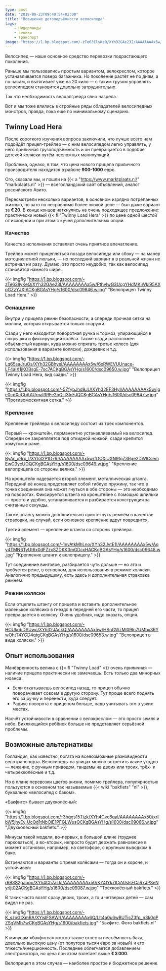 ```yaml
---
type: post
date: "2019-09-23T09:40:54+02:00"
title: "Повышение детоподъёмности велосипеда"
tags:
    - Нидерланды
    - велики
    - транспорт
image: "https://1.bp.blogspot.com/-zTe63IlyKeQ/XYh32GAe23I/AAAAAAAAx5w/PthvlwG3UcgYHdMKiWkl95AXpGZzYJXIACKgBGAsYHg/s1600/dsc09646.w.jpg"
---
```


Велосипед — наше основное средство перевозки подрастающего поколения.

Раньше мы пользовались простым вариантом, велокреслом, которое устанавливается поверх багажника. Но поколение растёт не по дням, а по часам, и вытягивает уже на 20 кило — с таким грузом управлять велосипедом становится довольно затруднительно.

Так что необходимость велоапгрейда явно назрела.

<!--more-->

Вот и мы тоже влились в стройные ряды обладателей велосипедных монстров, правда, пока ещё по минимальному сценарию.

## Twinny Load Hera

После короткого изучения вопроса заключили, что лучше всего нам подойдёт прицеп-трейлер — с ним велосипедом легко управлять, у него приличная грузоподъёмность и он превращается в подобие детской коляски путём несложных манипуляций.

Проблема, однако, в том, что цена нового прицепа приличного производителя находится в районе **900-1000** евро.

Ого, сказали мы, и пошли на {{< a "https://www.marktplaats.nl/" "markplaats.nl" >}} — всеголландский сайт объявлений, аналог российского Авито.

Пересмотрели несколько вариантов, в основном изрядно потрёпанных жизнью, но зато по несравнимо более низкой цене — был даже вариант за **€ 20**. В конце концов наткнулись на очень подходящее предложение: практически новый {{< fl "Twinny Load Hera" >}} по цене одной шестой от исходной и при этом с кучей дополнительных опций.

### Качество

Качество исполнения оставляет очень приятное впечатление.

Трейлер может прицепляться позади велосипеда или сбоку — на манер мотоциклетной люльки, — но последний вариант я в реальной жизни не встречал ни разу. Думаю, это просто неудобно, так как велосипед становится намного шире.

{{< imgfig "https://1.bp.blogspot.com/-zTe63IlyKeQ/XYh32GAe23I/AAAAAAAAx5w/PthvlwG3UcgYHdMKiWkl95AXpGZzYJXIACKgBGAsYHg/s1600/dsc09646.w.jpg" "Велоприцеп Twinny Load Hera." >}}

### Оснащение

Внутри у прицепа ремни безопасности, а спереди прочная сетка на молнии, которая открывается только снаружи.

Сзади у него находится поворотная ручка и тормоз, упирающийся в покрышки и фиксирующий колёса. Также сзади расположен объёмистый карман, куда можно спрятать третье колесо (для использования в варианте коляски), дождевик и т.д.

{{< imgfig "https://1.bp.blogspot.com/-Lq65saJruOs/XYh32GBhyeI/AAAAAAAAx5w/6xRWEVUUnace-LF4aiX1jKOBsgE-7oc7ACKgBGAsYHg/s1600/dsc09650.w.jpg" "Велоприцеп Twinny Load Hera, вид сзади." >}}

{{< imgfig "https://1.bp.blogspot.com/-5ZfybJhd9JU/XYh32EF3HyI/AAAAAAAAx5w/jqe0cdXcGbAAUrnaI3RFe2oQlit3InFJQCKgBGAsYHg/s1600/dsc09647.w.jpg" "Противомоскитная сетка." >}}

### Крепление

Крепление трейлера к велосипеду состоит из трёх компонентов.

Первый — кронштейн, перманентно устанавливаемый на велосипед. Спереди он закрепляется под откидной ножкой, сзади крепится хомутом к раме.

{{< imgfig "https://1.bp.blogspot.com/-ByAr_o9rx_I/XYh32P1D7RI/AAAAAAAAx5w/fGOXiUXN9tgZ3Rge2DWlCsemEwO3ycUOQCKgBGAsYHg/s1600/dsc09649.w.jpg" "Крепление велоприцепа со стороны велика." >}}

На кронштейн надевается второй элемент, металлическая штанга. Передний её конец представляет собой гибкую пружину, так что в точка соединения она может гнуться в обе стороны — это необходимо на поворотах. Фиксируется штанга на кронштейне с помощью шпильки — просто и удобно, устанавливается и разбирается конструкция за считанные секунды.

Также штангу можно дополнительно пристегнуть ремнём в качестве страховки, на случай, если основное крепление вдруг повредится.

Третий элемент — крепление штанги со стороны трейлера.

{{< imgfig "https://1.bp.blogspot.com/-1nvAtkMhLno/XYh32JvtE1I/AAAAAAAAx5w/Aqy4TMN6TyUt6x0dFZzxSZDKK3mGDcxHACKgBGAsYHg/s1600/dsc09648.w.jpg" "Крепление штанги к велоприцепу." >}}

Тут соединение винтовое, разбирается чуть дольше — но это и требуется реже, в основном, для использования в режиме коляски. Аналогично предыдущему, есть здесь и дополнительная страховка ремнём.

### Режим коляски

Если отцепить штангу от прицепа и вставить дополнительное маленькое колёсико в гнездо в передней его части, то прицеп превращается в коляску. Очень удобная, надо сказать, опция.

{{< imgfig "https://1.bp.blogspot.com/-HOUkobDSUwc/XYh32JAckQI/AAAAAAAAx5w/HSnGWzMl09In7UMbx36YwOhtT4YGD4qtgCKgBGAsYHg/s1600/dsc09653.w.jpg" "Велоприцеп в виде коляски." >}}

## Опыт использования

Манёвренность велика с {{< fl "Twinny Load" >}} очень приличная — наличие прицепа практически не замечаешь. Есть только два минорных нюанса:

* Если откатываешь велосипед назад, то прицеп обычно поворачивает совсем в другую сторону. Тут проще всего поднять его за ручку и перенести, куда следует.
* Радиус поворота с прицепом больше, надо учитывать это в узких местах.

Насчёт устойчивости в сравнении с велокреслом — это просто земля и небо. Вихляющийся ребёнок больше не представляет серьёзной проблемы.

## Возможные альтернативы

Голландия, как известно, богата на всевозможные разновидности велотранспорта. Велосипеды на улицах можно встретить какие угодно — лежачие, с ручным приводом, тандемы на двоих или троих, трёх- и четырёхколёсные и т.д.

Но в плане перевозки цветов жизни, помимо трейлера, популярностью пользуются в основном так называемые {{< wiki "bakfiets" "nl" >}}, буквально «велосипед с баком».

«Бакфитс» бывает двухколёсный:

{{< imgfig "https://1.bp.blogspot.com/-3hqgs15Tizk/XYh4Cvc6qaI/AAAAAAAAx50/xrllbW5jhyEy_UcQd1tNbOiE1PFGLWusQCKgBGAsYHg/s1600/dsc09086.w.jpg" "Двухколёсный bakfiets." >}}

Минусы такой модели, во-первых, в большой длине (труднее парковаться), а во-вторых, непросто будет держать равновесие в момент остановки, например, на светофоре, с крупным выводком в баке.

Встречаются и варианты с тремя колёсами — тогда он и короче, и устойчивей: 

{{< imgfig "https://1.bp.blogspot.com/-r6B3S2gaoqo/XYh4Ch7aLkI/AAAAAAAAx50/KY4IYk7ICjA0sIsECaRxJPSeNyrljt02ACKgBGAsYHg/s1600/dsc09087.w.jpg" "Трёхколёсный bakfiets." >}}

В таких часто возят сразу двоих, троих, а то и четверых детей — сам видел не раз.

{{< imgfig "https://1.bp.blogspot.com/-K_szoGtXmRA/XYisIFSAWrI/AAAAAAAAx6Q/LIt4a0u6wBUTjcZ3fp_n3k0oPZSgVMh7wCKgBGAsYHg/s1600/bakfiets.jpg" "Бакфитс. Фото bakfiets.nl" >}}

К минусам «бакфитса» можно также отнести несъёмность бака, довольно высокую цену (от полутора тысяч евро за новый) и его тяжесть/инерционность. Последнее облегчается добавлением электромотора, но цена при этом взлетает выше **€ 3 000**.

Велоприцеп в этом случае — наиболее простое и бюджетное решение.